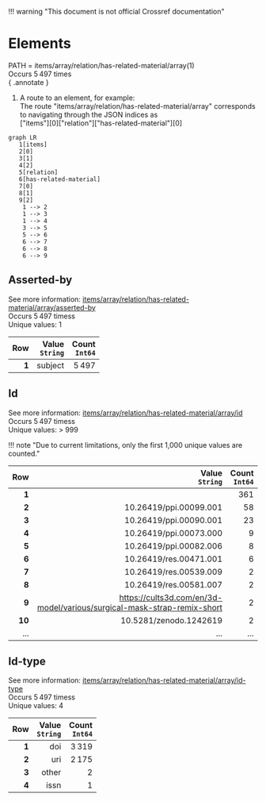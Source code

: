 !!! warning "This document is not official Crossref documentation"
# Elements
PATH = items/array/relation/has-related-material/array(1)  
Occurs 5 497 times  
{ .annotate }

1. A route to an element, for example:  
   The route "items/array/relation/has-related-material/array" corresponds to navigating through the JSON indices as  
   ["items"][0]["relation"]["has-related-material"][0]  

```mermaid
graph LR
   1[items]
   2[0]
   3[1]
   4[2]
   5[relation]
   6[has-related-material]
   7[0]
   8[1]
   9[2]
    1 --> 2
    1 --> 3
    1 --> 4
    3 --> 5
    5 --> 6
    6 --> 7
    6 --> 8
    6 --> 9
```


## Asserted-by
See more information: [items/array/relation/has-related-material/array/asserted-by](asserted-by/index.md)  
Occurs 5 497 timess  
Unique values: 1  

| **Row** | **Value**<br>`String` | **Count**<br>`Int64` |
|--------:|----------------------:|---------------------:|
| **1**   | subject               | 5 497                |

## Id
See more information: [items/array/relation/has-related-material/array/id](id/index.md)  
Occurs 5 497 timess  
Unique values: > 999  

!!! note "Due to current limitations, only the first 1,000 unique values are counted."

| **Row** | **Value**<br>`String`                                                   | **Count**<br>`Int64` |
|--------:|------------------------------------------------------------------------:|---------------------:|
| **1**   |                                                                         | 361                  |
| **2**   | 10.26419/ppi.00099.001                                                  | 58                   |
| **3**   | 10.26419/ppi.00090.001                                                  | 23                   |
| **4**   | 10.26419/ppi.00073.000                                                  | 9                    |
| **5**   | 10.26419/ppi.00082.006                                                  | 8                    |
| **6**   | 10.26419/res.00471.001                                                  | 6                    |
| **7**   | 10.26419/res.00539.009                                                  | 2                    |
| **8**   | 10.26419/res.00581.007                                                  | 2                    |
| **9**   | https://cults3d.com/en/3d-model/various/surgical-mask-strap-remix-short | 2                    |
| **10**  | 10.5281/zenodo.1242619                                                  | 2                    |
| ... | ... | ... |

## Id-type
See more information: [items/array/relation/has-related-material/array/id-type](id-type/index.md)  
Occurs 5 497 timess  
Unique values: 4  

| **Row** | **Value**<br>`String` | **Count**<br>`Int64` |
|--------:|----------------------:|---------------------:|
| **1**   | doi                   | 3 319                |
| **2**   | uri                   | 2 175                |
| **3**   | other                 | 2                    |
| **4**   | issn                  | 1                    |

